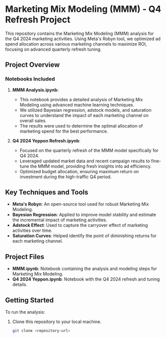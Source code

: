 # Marketing Mix Modeling (MMM) - Q4 Refresh Project

This repository contains the Marketing Mix Modeling (MMM) analysis for the Q4 2024 marketing activities. Using Meta's Robyn tool, we optimized ad spend allocation across various marketing channels to maximize ROI, focusing on advanced quarterly refresh tuning.

## Project Overview

### Notebooks Included
1. **MMM Analysis.ipynb**:
   - This notebook provides a detailed analysis of Marketing Mix Modeling using advanced machine learning techniques.
   - We utilized Bayesian regression, adstock models, and saturation curves to understand the impact of each marketing channel on overall sales.
   - The results were used to determine the optimal allocation of marketing spend for the best performance.

2. **Q4 2024 Yeppon Refresh.ipynb**:
   - Focused on the quarterly refresh of the MMM model specifically for Q4 2024.
   - Leveraged updated market data and recent campaign results to fine-tune the MMM model, providing fresh insights into ad efficiency.
   - Optimized budget allocation, ensuring maximum return on investment during the high-traffic Q4 period.

## Key Techniques and Tools
- **Meta's Robyn**: An open-source tool used for robust Marketing Mix Modeling.
- **Bayesian Regression**: Applied to improve model stability and estimate the incremental impact of marketing activities.
- **Adstock Effect**: Used to capture the carryover effect of marketing activities over time.
- **Saturation Curves**: Helped identify the point of diminishing returns for each marketing channel.

## Project Files
- **MMM.ipynb**: Notebook containing the analysis and modeling steps for Marketing Mix Modeling.
- **Q4 2024 Yeppon.ipynb**: Notebook with the Q4 2024 refresh and tuning details.

## Getting Started
To run the analysis:
1. Clone this repository to your local machine.
   ```bash
   git clone <repository-url>
